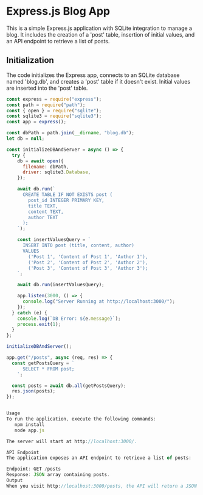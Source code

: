 # Express.js Blog App

This is a simple Express.js application with SQLite integration to manage a blog. It includes the creation of a 'post' table, insertion of initial values, and an API endpoint to retrieve a list of posts.

## Initialization

The code initializes the Express app, connects to an SQLite database named 'blog.db', and creates a 'post' table if it doesn't exist. Initial values are inserted into the 'post' table.

```javascript
const express = require("express");
const path = require("path");
const { open } = require("sqlite");
const sqlite3 = require("sqlite3");
const app = express();

const dbPath = path.join(__dirname, "blog.db");
let db = null;

const initializeDBAndServer = async () => {
  try {
    db = await open({
      filename: dbPath,
      driver: sqlite3.Database,
    });

    await db.run(`
      CREATE TABLE IF NOT EXISTS post (
        post_id INTEGER PRIMARY KEY,
        title TEXT,
        content TEXT,
        author TEXT
      );
    `);

    const insertValuesQuery = `
      INSERT INTO post (title, content, author)
      VALUES
        ('Post 1', 'Content of Post 1', 'Author 1'),
        ('Post 2', 'Content of Post 2', 'Author 2'),
        ('Post 3', 'Content of Post 3', 'Author 3');
    `;

    await db.run(insertValuesQuery);

    app.listen(3000, () => {
      console.log("Server Running at http://localhost:3000/");
    });
  } catch (e) {
    console.log(`DB Error: ${e.message}`);
    process.exit(1);
  }
};

initializeDBAndServer();

app.get("/posts", async (req, res) => {
  const getPostsQuery = `
      SELECT * FROM post;
    `;

  const posts = await db.all(getPostsQuery);
  res.json(posts);
});


Usage
To run the application, execute the following commands:
   npm install
   node app.js

The server will start at http://localhost:3000/.

API Endpoint
The application exposes an API endpoint to retrieve a list of posts:

Endpoint: GET /posts
Response: JSON array containing posts.
Output
When you visit http://localhost:3000/posts, the API will return a JSON array with the list of posts.

